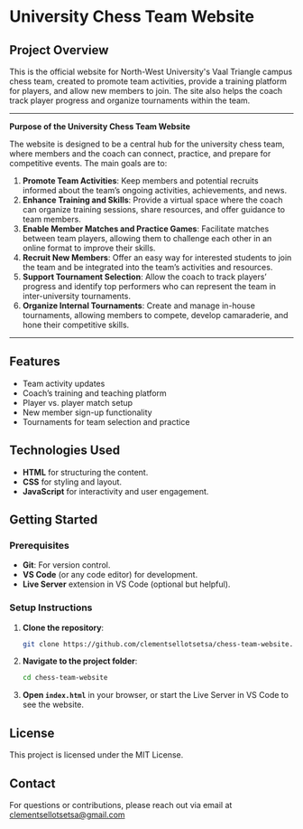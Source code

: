 # University Chess Team Website

## Project Overview
This is the official website for North-West University's Vaal Triangle campus chess team, created to promote team activities, provide a training platform for players, and allow new members to join. The site also helps the coach track player progress and organize tournaments within the team.

---

**Purpose of the University Chess Team Website**

The website is designed to be a central hub for the university chess team, where members and the coach can connect, practice, and prepare for competitive events. The main goals are to:
1. **Promote Team Activities**: Keep members and potential recruits informed about the team’s ongoing activities, achievements, and news.
2. **Enhance Training and Skills**: Provide a virtual space where the coach can organize training sessions, share resources, and offer guidance to team members.
3. **Enable Member Matches and Practice Games**: Facilitate matches between team players, allowing them to challenge each other in an online format to improve their skills.
4. **Recruit New Members**: Offer an easy way for interested students to join the team and be integrated into the team’s activities and resources.
5. **Support Tournament Selection**: Allow the coach to track players’ progress and identify top performers who can represent the team in inter-university tournaments.
6. **Organize Internal Tournaments**: Create and manage in-house tournaments, allowing members to compete, develop camaraderie, and hone their competitive skills.

--- 

## Features
- Team activity updates
- Coach’s training and teaching platform
- Player vs. player match setup
- New member sign-up functionality
- Tournaments for team selection and practice

## Technologies Used
- **HTML** for structuring the content.
- **CSS** for styling and layout.
- **JavaScript** for interactivity and user engagement.

## Getting Started

### Prerequisites
- **Git**: For version control.
- **VS Code** (or any code editor) for development.
- **Live Server** extension in VS Code (optional but helpful).

### Setup Instructions
1. **Clone the repository**:
   ```bash
   git clone https://github.com/clementsellotsetsa/chess-team-website.git
   ```
2. **Navigate to the project folder**:
   ```bash
   cd chess-team-website
   ```
3. **Open `index.html`** in your browser, or start the Live Server in VS Code to see the website.

## License
This project is licensed under the MIT License.

## Contact
For questions or contributions, please reach out via email at clementsellotsetsa@gmail.com
